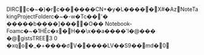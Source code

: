 DIRC      c�~�)�rc�����          �             CN+�y�L�����X#�Az NoteTakingProjectFolder   c�~�-w�Tc��'�           �             ����b����]���̖�O�� 
Notebook-Foam     c�~�1HĔc�x�H          �             �\x��a����'l�@��� �@ gists     TREE    3 0
�xqo\�_�+����ơV�����LV��S9��md�0